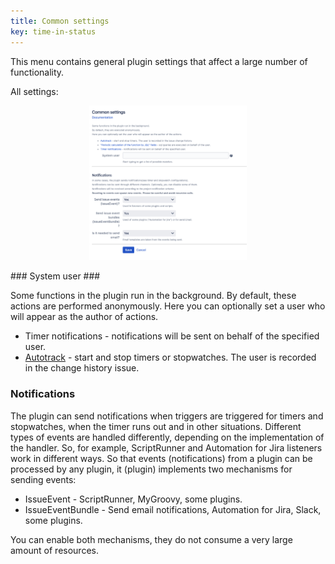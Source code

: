 ```yaml
---
title: Common settings
key: time-in-status
---
```


This menu contains general plugin settings that affect a large number of functionality.

All settings:<br>
<p style="text-align: center;"><a href="/uploads/time-in-status/common-settings/common-settings.png"><img src="/uploads/time-in-status/common-settings/common-settings.png" alt="" width="50%"/></a></p>
### System user ###

Some functions in the plugin run in the background.
By default, these actions are performed anonymously.
Here you can optionally set a user who will appear as the author of actions.

* Timer notifications - notifications will be sent on behalf of the specified user.
* [Autotrack](/docs/time-in-status/autotrack/) - start and stop timers or stopwatches. The user is recorded in the change history issue.

### Notifications ###

The plugin can send notifications when triggers are triggered for timers and stopwatches, when the timer runs out and in other situations.
Different types of events are handled differently, depending on the implementation of the handler. So, for example, ScriptRunner and Automation for Jira listeners work in different ways.
So that events (notifications) from a plugin can be processed by any plugin, it (plugin) implements two mechanisms for sending events:
* IssueEvent - ScriptRunner, MyGroovy, some plugins.
* IssueEventBundle - Send email notifications, Automation for Jira, Slack, some plugins.

You can enable both mechanisms, they do not consume a very large amount of resources.





